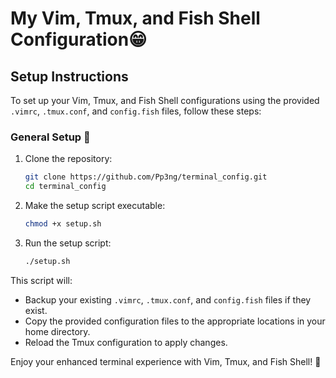# My Vim, Tmux, and Fish Shell Configuration😁

## Setup Instructions

To set up your Vim, Tmux, and Fish Shell configurations using the provided `.vimrc`, `.tmux.conf`, and `config.fish` files, follow these steps:

### General Setup 🚀

1. Clone the repository:

   ```sh
   git clone https://github.com/Pp3ng/terminal_config.git
   cd terminal_config
   ```

2. Make the setup script executable:

   ```sh
   chmod +x setup.sh
   ```

3. Run the setup script:

   ```sh
   ./setup.sh
   ```

This script will:

- Backup your existing `.vimrc`, `.tmux.conf`, and `config.fish` files if they exist.
- Copy the provided configuration files to the appropriate locations in your home directory.
- Reload the Tmux configuration to apply changes.

Enjoy your enhanced terminal experience with Vim, Tmux, and Fish Shell! 🎉
